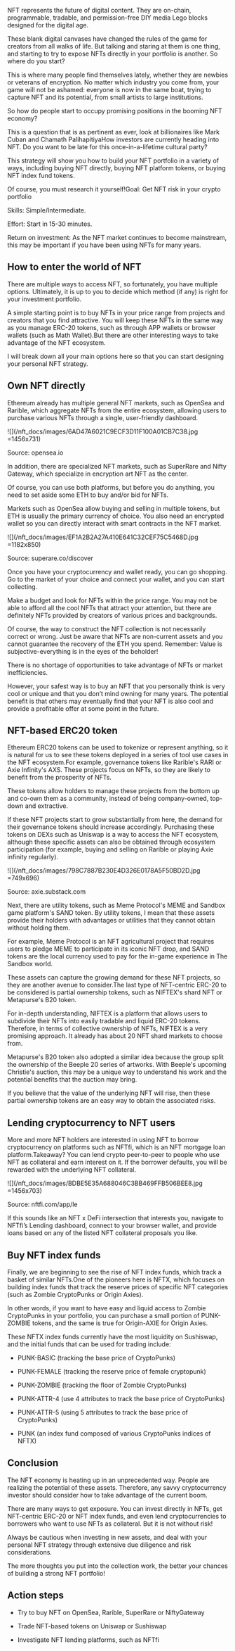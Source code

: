 NFT represents the future of digital content. They are on-chain, programmable, tradable, and permission-free DIY media Lego blocks designed for the digital age.

These blank digital canvases have changed the rules of the game for creators from all walks of life. But talking and staring at them is one thing, and starting to try to expose NFTs directly in your portfolio is another. So where do you start?

This is where many people find themselves lately, whether they are newbies or veterans of encryption. No matter which industry you come from, your game will not be ashamed: everyone is now in the same boat, trying to capture NFT and its potential, from small artists to large institutions.

So how do people start to occupy promising positions in the booming NFT economy?

This is a question that is as pertinent as ever, look at billionaires like Mark Cuban and Chamath PalihapitiyaHow investors are currently heading into NFT. Do you want to be late for this once-in-a-lifetime cultural party?

This strategy will show you how to build your NFT portfolio in a variety of ways, including buying NFT directly, buying NFT platform tokens, or buying NFT index fund tokens.

Of course, you must research it yourself!Goal: Get NFT risk in your crypto portfolio

Skills: Simple/Intermediate.

Effort: Start in 15-30 minutes.

Return on investment: As the NFT market continues to become mainstream, this may be important if you have been using NFTs for many years.

## How to enter the world of NFT

There are multiple ways to access NFT, so fortunately, you have multiple options. Ultimately, it is up to you to decide which method (if any) is right for your investment portfolio.

A simple starting point is to buy NFTs in your price range from projects and creators that you find attractive. You will keep these NFTs in the same way as you manage ERC-20 tokens, such as through APP wallets or browser wallets (such as Math Wallet).But there are other interesting ways to take advantage of the NFT ecosystem.

I will break down all your main options here so that you can start designing your personal NFT strategy.

## Own NFT directly

Ethereum already has multiple general NFT markets, such as OpenSea and Rarible, which aggregate NFTs from the entire ecosystem, allowing users to purchase various NFTs through a single, user-friendly dashboard.

![](/nft_docs/images/6AD47A6021C9ECF3D11F100A01CB7C38.jpg =1456x731)

Source: opensea.io

In addition, there are specialized NFT markets, such as SuperRare and Nifty Gateway, which specialize in encryption art NFT as the center.

Of course, you can use both platforms, but before you do anything, you need to set aside some ETH to buy and/or bid for NFTs.

Markets such as OpenSea allow buying and selling in multiple tokens, but ETH is usually the primary currency of choice. You also need an encrypted wallet so you can directly interact with smart contracts in the NFT market.

![](/nft_docs/images/EF1A2B2A27A410E641C32CEF75C5468D.jpg =1182x850)

Source: superare.co/discover

Once you have your cryptocurrency and wallet ready, you can go shopping. Go to the market of your choice and connect your wallet, and you can start collecting.

Make a budget and look for NFTs within the price range. You may not be able to afford all the cool NFTs that attract your attention, but there are definitely NFTs provided by creators of various prices and backgrounds.

Of course, the way to construct the NFT collection is not necessarily correct or wrong. Just be aware that NFTs are non-current assets and you cannot guarantee the recovery of the ETH you spend. Remember: Value is subjective-everything is in the eyes of the beholder!

There is no shortage of opportunities to take advantage of NFTs or market inefficiencies.

However, your safest way is to buy an NFT that you personally think is very cool or unique and that you don’t mind owning for many years. The potential benefit is that others may eventually find that your NFT is also cool and provide a profitable offer at some point in the future.

## NFT-based ERC20 token

Ethereum ERC20 tokens can be used to tokenize or represent anything, so it is natural for us to see these tokens deployed in a series of tool use cases in the NFT ecosystem.For example, governance tokens like Rarible's RARI or Axie Infinity's AXS. These projects focus on NFTs, so they are likely to benefit from the prosperity of NFTs.

These tokens allow holders to manage these projects from the bottom up and co-own them as a community, instead of being company-owned, top-down and extractive.

If these NFT projects start to grow substantially from here, the demand for their governance tokens should increase accordingly. Purchasing these tokens on DEXs such as Uniswap is a way to access the NFT ecosystem, although these specific assets can also be obtained through ecosystem participation (for example, buying and selling on Rarible or playing Axie infinity regularly).

![](/nft_docs/images/798C7887B230E4D326E0178A5F50BD2D.jpg =749x696)

Source: axie.substack.com

Next, there are utility tokens, such as Meme Protocol's MEME and Sandbox game platform's SAND token. By utility tokens, I mean that these assets provide their holders with advantages or utilities that they cannot obtain without holding them.

For example, Meme Protocol is an NFT agricultural project that requires users to pledge MEME to participate in its iconic NFT drop, and SAND tokens are the local currency used to pay for the in-game experience in The Sandbox world.

These assets can capture the growing demand for these NFT projects, so they are another avenue to consider.The last type of NFT-centric ERC-20 to be considered is partial ownership tokens, such as NIFTEX's shard NFT or Metapurse's B20 token.

For in-depth understanding, NIFTEX is a platform that allows users to subdivide their NFTs into easily tradable and liquid ERC-20 tokens. Therefore, in terms of collective ownership of NFTs, NIFTEX is a very promising approach. It already has about 20 NFT shard markets to choose from.

Metapurse's B20 token also adopted a similar idea because the group split the ownership of the Beeple 20 series of artworks. With Beeple's upcoming Christie's auction, this may be a unique way to understand his work and the potential benefits that the auction may bring.

If you believe that the value of the underlying NFT will rise, then these partial ownership tokens are an easy way to obtain the associated risks.

## Lending cryptocurrency to NFT users

More and more NFT holders are interested in using NFT to borrow cryptocurrency on platforms such as NFTfi, which is an NFT mortgage loan platform.Takeaway? You can lend crypto peer-to-peer to people who use NFT as collateral and earn interest on it. If the borrower defaults, you will be rewarded with the underlying NFT collateral.

![](/nft_docs/images/BDBE5E35A688046C3BB469FFB506BEE8.jpg =1456x703)

Source: nftfi.com/app/le

If this sounds like an NFT x DeFi intersection that interests you, navigate to NFTfi’s Lending dashboard, connect to your browser wallet, and provide loans based on any of the listed NFT collateral proposals you like.

## Buy NFT index funds

Finally, we are beginning to see the rise of NFT index funds, which track a basket of similar NFTs.One of the pioneers here is NFTX, which focuses on building index funds that track the reserve prices of specific NFT categories (such as Zombie CryptoPunks or Origin Axies).

In other words, if you want to have easy and liquid access to Zombie CryptoPunks in your portfolio, you can purchase a small portion of PUNK-ZOMBIE tokens, and the same is true for Origin-AXIE for Origin Axies.

These NFTX index funds currently have the most liquidity on Sushiswap, and the initial funds that can be used for trading include:

* PUNK-BASIC (tracking the base price of CryptoPunks)
* PUNK-FEMALE (tracking the reserve price of female cryptopunk)

* PUNK-ZOMBIE (tracking the floor of Zombie CryptoPunks)
* PUNK-ATTR-4 (use 4 attributes to track the base price of CryptoPunks)

* PUNK-ATTR-5 (using 5 attributes to track the base price of CryptoPunks)
* PUNK (an index fund composed of various CryptoPunks indices of NFTX)

## Conclusion

The NFT economy is heating up in an unprecedented way. People are realizing the potential of these assets. Therefore, any savvy cryptocurrency investor should consider how to take advantage of the current boom.

There are many ways to get exposure. You can invest directly in NFTs, get NFT-centric ERC-20 or NFT index funds, and even lend cryptocurrencies to borrowers who want to use NFTs as collateral. But it is not without risk!

Always be cautious when investing in new assets, and deal with your personal NFT strategy through extensive due diligence and risk considerations.

The more thoughts you put into the collection work, the better your chances of building a strong NFT portfolio!

## Action steps

* Try to buy NFT on OpenSea, Rarible, SuperRare or NiftyGateway
* Trade NFT-based tokens on Uniswap or Sushiswap

* Investigate NFT lending platforms, such as NFTfi